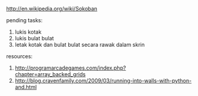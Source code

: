 http://en.wikipedia.org/wiki/Sokoban

pending tasks:

1. lukis kotak
2. lukis bulat bulat
3. letak kotak dan bulat bulat secara rawak dalam skrin





resources:

1. http://programarcadegames.com/index.php?chapter=array_backed_grids
2. http://blog.cravenfamily.com/2009/03/running-into-walls-with-python-and.html
